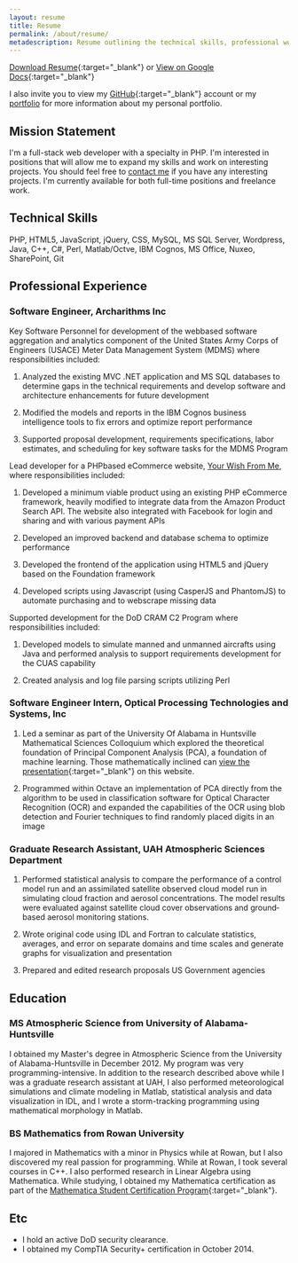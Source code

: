```yaml
---
layout: resume
title: Resume
permalink: /about/resume/
metadescription: Resume outlining the technical skills, professional work experience, and education of Christina Branson.
---
```


[Download Resume](/assets/img/ChristinaBransonResume.pdf){:target="_blank"} or 
[View on Google Docs](https://docs.google.com/document/d/1M0mAbugM43h2mK8Z1whecQIqMDgvYttIp6ap-t8QKd4/edit?usp=sharing){:target="_blank"}

I also invite you to view my [GitHub](https://github.com/christinabranson){:target="_blank"} account or 
my [portfolio](/portfolio/) for more information about my personal portfolio.

## Mission Statement

I'm a full-stack web developer with a specialty in PHP. I'm interested in positions that will allow me to expand my skills and work on interesting projects. You should feel free to 
[contact me](/about/hire-me/) if you have any interesting projects. I'm currently available for both full-time positions and freelance work. 

## Technical Skills
PHP, HTML5, JavaScript, jQuery, CSS, MySQL, MS SQL Server, Wordpress, Java, C++, C#, Perl, Matlab/Octve, IBM Cognos,
MS Office, Nuxeo, SharePoint, Git

## Professional Experience

### Software Engineer, Archarithms Inc

Key Software Personnel for development of the web­based software aggregation and analytics component of the
United States Army Corps of Engineers (USACE) Meter Data Management System (MDMS) where responsibilities
included:

1. Analyzed the existing MVC .NET application and MS SQL databases to determine gaps in the technical
requirements and develop software and architecture enhancements for future development

2. Modified the models and reports in the IBM Cognos business intelligence tools to fix errors and optimize
report performance

3. Supported proposal development, requirements specifications, labor estimates, and scheduling for key
software tasks for the MDMS Program

Lead developer for a PHP­based eCommerce website, [Your Wish From Me](/portfolio/yourwishfromme/), where responsibilities included:

1. Developed a minimum viable product using an existing PHP eCommerce framework, heavily modified to
integrate data from the Amazon Product Search API. The website also integrated with Facebook for login
and sharing and with various payment APIs

2. Developed an improved backend and database schema to optimize performance
    
3. Developed the front­end of the application using HTML5 and jQuery based on the Foundation framework
    
4. Developed scripts using Javascript (using CasperJS and PhantomJS) to automate purchasing and to
web­scrape missing data

Supported development for the DoD C­RAM C2 Program where responsibilities included:

1. Developed models to simulate manned and unmanned aircrafts using Java and performed analysis to
support requirements development for the C­UAS capability

2. Created analysis and log file parsing scripts utilizing Perl

### Software Engineer Intern, Optical Processing Technologies and Systems, Inc

1. Led a seminar as part of the University Of Alabama in Huntsville Mathematical Sciences Colloquium which
explored the theoretical foundation of Principal Component Analysis (PCA), a foundation of machine learning. Those mathematically inclined can [view the presentation](/assets/img/PCAPresentation.pdf){:target="_blank"} on this website.

2. Programmed within Octave an implementation of PCA directly from the algorithm to be used in classification
software for Optical Character Recognition (OCR) and expanded the capabilities of the OCR using blob detection
and Fourier techniques to find randomly placed digits in an image

### Graduate Research Assistant, UAH Atmospheric Sciences Department

1. Performed statistical analysis to compare the performance of a control model run and an assimilated satellite
observed cloud model run in simulating cloud fraction and aerosol concentrations. The model results were evaluated
against satellite cloud cover observations and ground­based aerosol monitoring stations.

2. Wrote original code using IDL and Fortran to calculate statistics, averages, and error on separate domains and time
scales and generate graphs for visualization and presentation

3. Prepared and edited research proposals US Government agencies

## Education

### MS Atmospheric Science from University of Alabama-Huntsville
I obtained my Master's degree in Atmospheric Science from the University of Alabama-Huntsville in December 2012. My program was very programming-intensive. In addition to the research described above 
while I was a graduate research assistant at UAH, I also performed meteorological simulations and climate modeling in Matlab, statistical analysis and data visualization in IDL, and
I wrote a storm-tracking programming using mathematical morphology in Matlab.

### BS Mathematics from Rowan University
I majored in Mathematics with a minor in Physics while at Rowan, but I also discovered my real passion for programming. While at Rowan, I took several courses in C++. I also performed research in Linear Algebra 
using Mathematica. While studying, I obtained my Mathematica certification as part of the [Mathematica Student Certification Program](https://www.wolfram.com/training/certification/students/){:target="_blank"}.

## Etc
* I hold an active DoD security clearance.
* I obtained my CompTIA Security+ certification in October 2014.